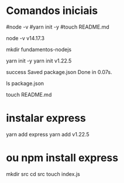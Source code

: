# Comandos iniciais

#node -v
#yarn init -y
#touch README.md

node -v
v14.17.3

mkdir fundamentos-nodejs

yarn init -y
yarn init v1.22.5

success Saved package.json
Done in 0.07s.

ls
package.json

touch README.md

# instalar express
yarn add express
yarn add v1.22.5
# ou npm install express

mkdir src
cd src
touch index.js